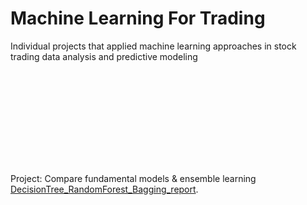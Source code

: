 # Machine Learning For Trading
Individual projects that applied machine learning approaches in stock trading data analysis and predictive modeling

<object data="https://github.com/yubailibra/Machine_Learning_For_Trading/blob/master/DecisionTree_RandomForest_Bagging_report.pdf" type="application/pdf" width="700px" height="1400px">
    <embed src="https://github.com/yubailibra/Machine_Learning_For_Trading/blob/master/DecisionTree_RandomForest_Bagging_report.pdf">
        <p>Project: Compare fundamental models & ensemble learning <a href="https://github.com/yubailibra/Machine_Learning_For_Trading/blob/master/DecisionTree_RandomForest_Bagging_report.pdf">DecisionTree_RandomForest_Bagging_report</a>.</p>
    </embed>
</object>

